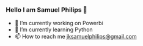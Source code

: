### Hello I am Samuel Philips 👋
- 🔭 I’m currently working on Powerbi
- 🌱 I’m currently learning Python
- 📫 How to reach me jksamuelphilips@gmail.com



<!--
**samuelphilips/samuelphilips** is a ✨ _special_ ✨ repository because its `README.md` (this file) appears on your GitHub profile.

Here are some ideas to get you started:

- 🔭 I’m currently working on ...
- 🌱 I’m currently learning ...
- 👯 I’m looking to collaborate on ...
- 🤔 I’m looking for help with ...
- 💬 Ask me about ...
- 📫 How to reach me: ...
- 😄 Pronouns: ...
- ⚡ Fun fact: ...
-->
